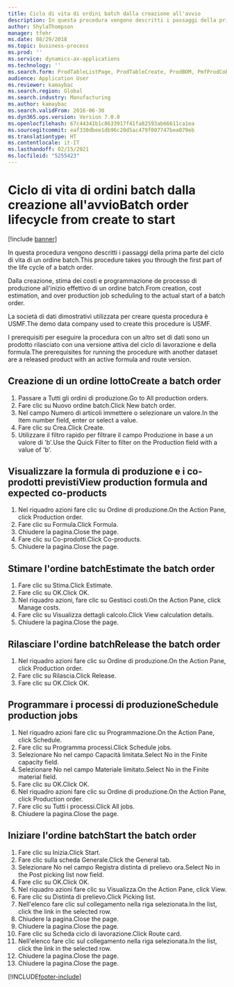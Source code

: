 ```yaml
---
title: Ciclo di vita di ordini batch dalla creazione all'avvio
description: In questa procedura vengono descritti i passaggi della prima parte del ciclo di vita di un ordine batch.
author: ShylaThompson
manager: tfehr
ms.date: 08/29/2018
ms.topic: business-process
ms.prod: ''
ms.service: dynamics-ax-applications
ms.technology: ''
ms.search.form: ProdTableListPage, ProdTableCreate, ProdBOM, PmfProdCoBy, ProdParmCostEstimation, ProdCalcTrans, ProdParmRelease, ProdSchedule, ProdRouteJob, ProdParmStartUp, ProdJournalTransBOM, ProdJournalTransRoute
audience: Application User
ms.reviewer: kamaybac
ms.search.region: Global
ms.search.industry: Manufacturing
ms.author: kamaybac
ms.search.validFrom: 2016-06-30
ms.dyn365.ops.version: Version 7.0.0
ms.openlocfilehash: 67c44341b1c8633917f41fa82593ab66611ca1ea
ms.sourcegitcommit: eaf330dbee1db96c20d5ac479f007747bea079eb
ms.translationtype: HT
ms.contentlocale: it-IT
ms.lasthandoff: 02/15/2021
ms.locfileid: "5255423"
---
```

# <a name="batch-order-lifecycle-from-create-to-start"></a><span data-ttu-id="d7a4a-103">Ciclo di vita di ordini batch dalla creazione all'avvio</span><span class="sxs-lookup"><span data-stu-id="d7a4a-103">Batch order lifecycle from create to start</span></span>

[!include [banner](../../includes/banner.md)]

<span data-ttu-id="d7a4a-104">In questa procedura vengono descritti i passaggi della prima parte del ciclo di vita di un ordine batch.</span><span class="sxs-lookup"><span data-stu-id="d7a4a-104">This procedure takes you through the first part of the life cycle of a batch order.</span></span>

<span data-ttu-id="d7a4a-105">Dalla creazione, stima dei costi e programmazione de processo di produzione all'inizio effettivo di un ordine batch.</span><span class="sxs-lookup"><span data-stu-id="d7a4a-105">From creation, cost estimation, and over production job scheduling to the actual start of a batch order.</span></span>



<span data-ttu-id="d7a4a-106">La società di dati dimostrativi utilizzata per creare questa procedura è USMF.</span><span class="sxs-lookup"><span data-stu-id="d7a4a-106">The demo data company used to create this procedure is USMF.</span></span> 



<span data-ttu-id="d7a4a-107">I prerequisiti per eseguire la procedura con un altro set di dati sono un prodotto rilasciato con una versione attiva del ciclo di lavorazione e della formula.</span><span class="sxs-lookup"><span data-stu-id="d7a4a-107">The prerequisites for running the procedure with another dataset are a released product with an active formula and route version.</span></span>


## <a name="create-a-batch-order"></a><span data-ttu-id="d7a4a-108">Creazione di un ordine lotto</span><span class="sxs-lookup"><span data-stu-id="d7a4a-108">Create a batch order</span></span>
1. <span data-ttu-id="d7a4a-109">Passare a Tutti gli ordini di produzione.</span><span class="sxs-lookup"><span data-stu-id="d7a4a-109">Go to All production orders.</span></span>
2. <span data-ttu-id="d7a4a-110">Fare clic su Nuovo ordine batch.</span><span class="sxs-lookup"><span data-stu-id="d7a4a-110">Click New batch order.</span></span>
3. <span data-ttu-id="d7a4a-111">Nel campo Numero di articoli immettere o selezionare un valore.</span><span class="sxs-lookup"><span data-stu-id="d7a4a-111">In the Item number field, enter or select a value.</span></span>
4. <span data-ttu-id="d7a4a-112">Fare clic su Crea.</span><span class="sxs-lookup"><span data-stu-id="d7a4a-112">Click Create.</span></span>
5. <span data-ttu-id="d7a4a-113">Utilizzare il filtro rapido per filtrare il campo Produzione in base a un valore di 'b'.</span><span class="sxs-lookup"><span data-stu-id="d7a4a-113">Use the Quick Filter to filter on the Production field with a value of 'b'.</span></span>

## <a name="view-production-formula-and-expected-co-products"></a><span data-ttu-id="d7a4a-114">Visualizzare la formula di produzione e i co-prodotti previsti</span><span class="sxs-lookup"><span data-stu-id="d7a4a-114">View production formula and expected co-products</span></span>
1. <span data-ttu-id="d7a4a-115">Nel riquadro azioni fare clic su Ordine di produzione.</span><span class="sxs-lookup"><span data-stu-id="d7a4a-115">On the Action Pane, click Production order.</span></span>
2. <span data-ttu-id="d7a4a-116">Fare clic su Formula.</span><span class="sxs-lookup"><span data-stu-id="d7a4a-116">Click Formula.</span></span>
3. <span data-ttu-id="d7a4a-117">Chiudere la pagina.</span><span class="sxs-lookup"><span data-stu-id="d7a4a-117">Close the page.</span></span>
4. <span data-ttu-id="d7a4a-118">Fare clic su Co-prodotti.</span><span class="sxs-lookup"><span data-stu-id="d7a4a-118">Click Co-products.</span></span>
5. <span data-ttu-id="d7a4a-119">Chiudere la pagina.</span><span class="sxs-lookup"><span data-stu-id="d7a4a-119">Close the page.</span></span>

## <a name="estimate-the-batch-order"></a><span data-ttu-id="d7a4a-120">Stimare l'ordine batch</span><span class="sxs-lookup"><span data-stu-id="d7a4a-120">Estimate the batch order</span></span>
1. <span data-ttu-id="d7a4a-121">Fare clic su Stima.</span><span class="sxs-lookup"><span data-stu-id="d7a4a-121">Click Estimate.</span></span>
2. <span data-ttu-id="d7a4a-122">Fare clic su OK.</span><span class="sxs-lookup"><span data-stu-id="d7a4a-122">Click OK.</span></span>
3. <span data-ttu-id="d7a4a-123">Nel riquadro azioni, fare clic su Gestisci costi.</span><span class="sxs-lookup"><span data-stu-id="d7a4a-123">On the Action Pane, click Manage costs.</span></span>
4. <span data-ttu-id="d7a4a-124">Fare clic su Visualizza dettagli calcolo.</span><span class="sxs-lookup"><span data-stu-id="d7a4a-124">Click View calculation details.</span></span>
5. <span data-ttu-id="d7a4a-125">Chiudere la pagina.</span><span class="sxs-lookup"><span data-stu-id="d7a4a-125">Close the page.</span></span>

## <a name="release-the-batch-order"></a><span data-ttu-id="d7a4a-126">Rilasciare l'ordine batch</span><span class="sxs-lookup"><span data-stu-id="d7a4a-126">Release the batch order</span></span>
1. <span data-ttu-id="d7a4a-127">Nel riquadro azioni fare clic su Ordine di produzione.</span><span class="sxs-lookup"><span data-stu-id="d7a4a-127">On the Action Pane, click Production order.</span></span>
2. <span data-ttu-id="d7a4a-128">Fare clic su Rilascia.</span><span class="sxs-lookup"><span data-stu-id="d7a4a-128">Click Release.</span></span>
3. <span data-ttu-id="d7a4a-129">Fare clic su OK.</span><span class="sxs-lookup"><span data-stu-id="d7a4a-129">Click OK.</span></span>

## <a name="schedule-production-jobs"></a><span data-ttu-id="d7a4a-130">Programmare i processi di produzione</span><span class="sxs-lookup"><span data-stu-id="d7a4a-130">Schedule production jobs</span></span>
1. <span data-ttu-id="d7a4a-131">Nel riquadro azioni fare clic su Programmazione.</span><span class="sxs-lookup"><span data-stu-id="d7a4a-131">On the Action Pane, click Schedule.</span></span>
2. <span data-ttu-id="d7a4a-132">Fare clic su Programma processi.</span><span class="sxs-lookup"><span data-stu-id="d7a4a-132">Click Schedule jobs.</span></span>
3. <span data-ttu-id="d7a4a-133">Selezionare No nel campo Capacità limitata.</span><span class="sxs-lookup"><span data-stu-id="d7a4a-133">Select No in the Finite capacity field.</span></span>
4. <span data-ttu-id="d7a4a-134">Selezionare No nel campo Materiale limitato.</span><span class="sxs-lookup"><span data-stu-id="d7a4a-134">Select No in the Finite material field.</span></span>
5. <span data-ttu-id="d7a4a-135">Fare clic su OK.</span><span class="sxs-lookup"><span data-stu-id="d7a4a-135">Click OK.</span></span>
6. <span data-ttu-id="d7a4a-136">Nel riquadro azioni fare clic su Ordine di produzione.</span><span class="sxs-lookup"><span data-stu-id="d7a4a-136">On the Action Pane, click Production order.</span></span>
7. <span data-ttu-id="d7a4a-137">Fare clic su Tutti i processi.</span><span class="sxs-lookup"><span data-stu-id="d7a4a-137">Click All jobs.</span></span>
8. <span data-ttu-id="d7a4a-138">Chiudere la pagina.</span><span class="sxs-lookup"><span data-stu-id="d7a4a-138">Close the page.</span></span>

## <a name="start-the-batch-order"></a><span data-ttu-id="d7a4a-139">Iniziare l'ordine batch</span><span class="sxs-lookup"><span data-stu-id="d7a4a-139">Start the batch order</span></span>
1. <span data-ttu-id="d7a4a-140">Fare clic su Inizia.</span><span class="sxs-lookup"><span data-stu-id="d7a4a-140">Click Start.</span></span>
2. <span data-ttu-id="d7a4a-141">Fare clic sulla scheda Generale.</span><span class="sxs-lookup"><span data-stu-id="d7a4a-141">Click the General tab.</span></span>
3. <span data-ttu-id="d7a4a-142">Selezionare No nel campo Registra distinta di prelievo ora.</span><span class="sxs-lookup"><span data-stu-id="d7a4a-142">Select No in the Post picking list now field.</span></span>
4. <span data-ttu-id="d7a4a-143">Fare clic su OK.</span><span class="sxs-lookup"><span data-stu-id="d7a4a-143">Click OK.</span></span>
5. <span data-ttu-id="d7a4a-144">Nel riquadro azioni fare clic su Visualizza.</span><span class="sxs-lookup"><span data-stu-id="d7a4a-144">On the Action Pane, click View.</span></span>
6. <span data-ttu-id="d7a4a-145">Fare clic su Distinta di prelievo.</span><span class="sxs-lookup"><span data-stu-id="d7a4a-145">Click Picking list.</span></span>
7. <span data-ttu-id="d7a4a-146">Nell'elenco fare clic sul collegamento nella riga selezionata.</span><span class="sxs-lookup"><span data-stu-id="d7a4a-146">In the list, click the link in the selected row.</span></span>
8. <span data-ttu-id="d7a4a-147">Chiudere la pagina.</span><span class="sxs-lookup"><span data-stu-id="d7a4a-147">Close the page.</span></span>
9. <span data-ttu-id="d7a4a-148">Chiudere la pagina.</span><span class="sxs-lookup"><span data-stu-id="d7a4a-148">Close the page.</span></span>
10. <span data-ttu-id="d7a4a-149">Fare clic su Scheda ciclo di lavorazione.</span><span class="sxs-lookup"><span data-stu-id="d7a4a-149">Click Route card.</span></span>
11. <span data-ttu-id="d7a4a-150">Nell'elenco fare clic sul collegamento nella riga selezionata.</span><span class="sxs-lookup"><span data-stu-id="d7a4a-150">In the list, click the link in the selected row.</span></span>
12. <span data-ttu-id="d7a4a-151">Chiudere la pagina.</span><span class="sxs-lookup"><span data-stu-id="d7a4a-151">Close the page.</span></span>
13. <span data-ttu-id="d7a4a-152">Chiudere la pagina.</span><span class="sxs-lookup"><span data-stu-id="d7a4a-152">Close the page.</span></span>



[!INCLUDE[footer-include](../../../includes/footer-banner.md)]